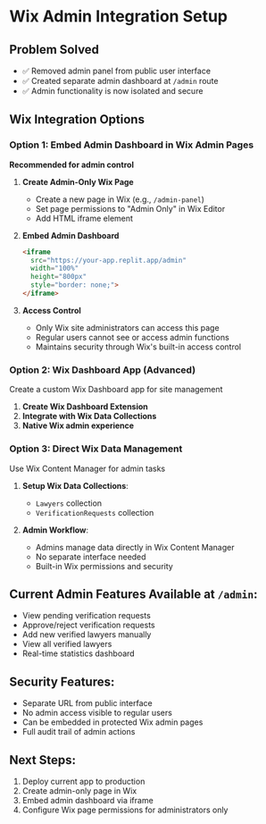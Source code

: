 # Wix Admin Integration Setup

## Problem Solved
- ✅ Removed admin panel from public user interface
- ✅ Created separate admin dashboard at `/admin` route
- ✅ Admin functionality is now isolated and secure

## Wix Integration Options

### Option 1: Embed Admin Dashboard in Wix Admin Pages
**Recommended for admin control**

1. **Create Admin-Only Wix Page**
   - Create a new page in Wix (e.g., `/admin-panel`)
   - Set page permissions to "Admin Only" in Wix Editor
   - Add HTML iframe element

2. **Embed Admin Dashboard**
   ```html
   <iframe 
     src="https://your-app.replit.app/admin" 
     width="100%" 
     height="800px"
     style="border: none;">
   </iframe>
   ```

3. **Access Control**
   - Only Wix site administrators can access this page
   - Regular users cannot see or access admin functions
   - Maintains security through Wix's built-in access control

### Option 2: Wix Dashboard App (Advanced)
Create a custom Wix Dashboard app for site management

1. **Create Wix Dashboard Extension**
2. **Integrate with Wix Data Collections**
3. **Native Wix admin experience**

### Option 3: Direct Wix Data Management
Use Wix Content Manager for admin tasks

1. **Setup Wix Data Collections**:
   - `Lawyers` collection
   - `VerificationRequests` collection

2. **Admin Workflow**:
   - Admins manage data directly in Wix Content Manager
   - No separate interface needed
   - Built-in Wix permissions and security

## Current Admin Features Available at `/admin`:
- View pending verification requests
- Approve/reject verification requests
- Add new verified lawyers manually
- View all verified lawyers
- Real-time statistics dashboard

## Security Features:
- Separate URL from public interface
- No admin access visible to regular users
- Can be embedded in protected Wix admin pages
- Full audit trail of admin actions

## Next Steps:
1. Deploy current app to production
2. Create admin-only page in Wix
3. Embed admin dashboard via iframe
4. Configure Wix page permissions for administrators only